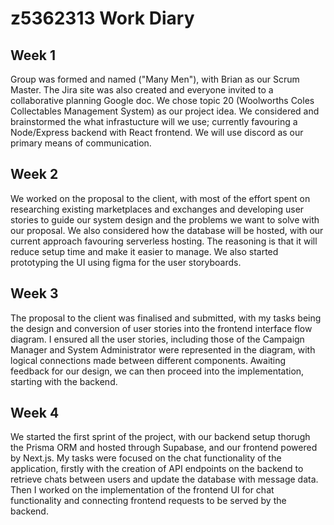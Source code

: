 # z5362313 Work Diary

## Week 1
Group was formed and named ("Many Men"), with Brian as our Scrum Master. The Jira site was also created and everyone invited to a collaborative planning Google doc. We chose topic 20 (Woolworths Coles Collectables Management System) as our project idea. We considered and brainstormed the what infrastucture will we use; currently favouring a Node/Express backend with React frontend. We will use discord as our primary means of communication.

## Week 2
We worked on the proposal to the client, with most of the effort spent on researching existing marketplaces and exchanges and developing user stories to guide our system design and the problems we want to solve with our proposal. We also considered how the database will be hosted, with our current approach favouring serverless hosting. The reasoning is that it will reduce setup time and make it easier to manage. We also started prototyping the UI using figma for the user storyboards.

## Week 3
The proposal to the client was finalised and submitted, with my tasks being the design and conversion of user stories into the frontend interface flow diagram. I ensured all the user stories, including those of the Campaign Manager and System Administrator were represented in the diagram, with logical connections made between different components. Awaiting feedback for our design, we can then proceed into the implementation, starting with the backend.

## Week 4
We started the first sprint of the project, with our backend setup thorugh the Prisma ORM and hosted through Supabase, and our frontend powered by Next.js. My tasks were focused on the chat functionality of the application, firstly with the creation of API endpoints on the backend to retrieve chats between users and update the database with message data. Then I worked on the implementation of the frontend UI for chat functionality and connecting frontend requests to be served by the backend.
